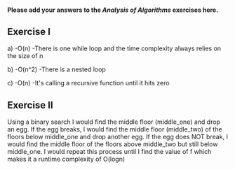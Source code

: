 #### Please add your answers to the ***Analysis of  Algorithms*** exercises here.

## Exercise I

a)
-O(n)
-There is one while loop and the time complexity always relies on the size of n

b)
-O(n^2)
-There is a nested loop

c)
-O(n)
-It's calling a recursive function until it hits zero

## Exercise II

Using a binary search I would find the middle floor (middle_one) and drop an egg.  If the egg breaks, I would find the middle floor (middle_two) of the floors below middle_one and drop another egg.  If the egg does NOT break, I would find the middle floor of the floors above middle_two but still below middle_one.  I would repeat this process until I find the value of f which makes it a runtime complexity of O(logn)